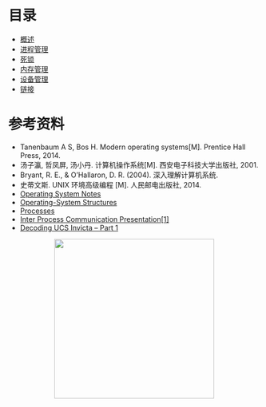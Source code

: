 

# 目录

- [概述](notes/计算机操作系统%20-%20概述.md)
- [进程管理](notes/计算机操作系统%20-%20进程管理.md)
- [死锁](notes/计算机操作系统%20-%20死锁.md)
- [内存管理](notes/计算机操作系统%20-%20内存管理.md)
- [设备管理](notes/计算机操作系统%20-%20设备管理.md)
- [链接](notes/计算机操作系统%20-%20链接.md)

# 参考资料

- Tanenbaum A S, Bos H. Modern operating systems[M]. Prentice Hall Press, 2014.
- 汤子瀛, 哲凤屏, 汤小丹. 计算机操作系统[M]. 西安电子科技大学出版社, 2001.
- Bryant, R. E., & O’Hallaron, D. R. (2004). 深入理解计算机系统.
- 史蒂文斯. UNIX 环境高级编程 [M]. 人民邮电出版社, 2014.
- [Operating System Notes](https://applied-programming.github.io/Operating-Systems-Notes/)
- [Operating-System Structures](https://www.cs.uic.edu/\~jbell/CourseNotes/OperatingSystems/2_Structures.html)
- [Processes](http://cse.csusb.edu/tongyu/courses/cs460/notes/process.php)
- [Inter Process Communication Presentation[1]](https://www.slideshare.net/rkolahalam/inter-process-communication-presentation1)
- [Decoding UCS Invicta – Part 1](https://blogs.cisco.com/datacenter/decoding-ucs-invicta-part-1)






<div align="center"><img width="320px" src="https://cs-notes-1256109796.cos.ap-guangzhou.myqcloud.com/githubio/公众号二维码-1.png"></img></div>
